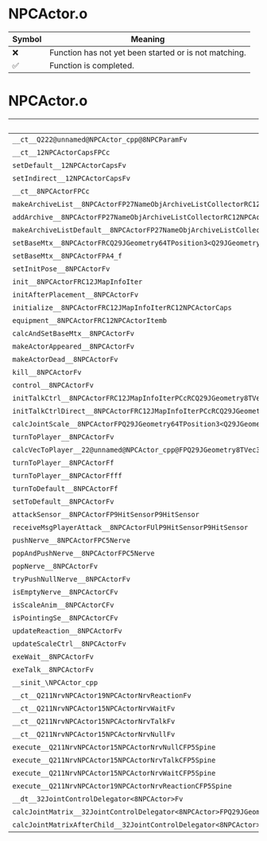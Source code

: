 # NPCActor.o
| Symbol | Meaning 
| ------------- | ------------- 
| :x: | Function has not yet been started or is not matching. 
| :white_check_mark: | Function is completed. 


# NPCActor.o
| Symbol | Decompiled? |
| ------------- | ------------- |
| `__ct__Q222@unnamed@NPCActor_cpp@8NPCParamFv` | :x: |
| `__ct__12NPCActorCapsFPCc` | :white_check_mark: |
| `setDefault__12NPCActorCapsFv` | :white_check_mark: |
| `setIndirect__12NPCActorCapsFv` | :white_check_mark: |
| `__ct__8NPCActorFPCc` | :x: |
| `makeArchiveList__8NPCActorFP27NameObjArchiveListCollectorRC12JMapInfoIter` | :white_check_mark: |
| `addArchive__8NPCActorFP27NameObjArchiveListCollectorRC12NPCActorItem` | :white_check_mark: |
| `makeArchiveListDefault__8NPCActorFP27NameObjArchiveListCollectorRC12JMapInfoIter` | :white_check_mark: |
| `setBaseMtx__8NPCActorFRCQ29JGeometry64TPosition3<Q29JGeometry38TMatrix34<Q29JGeometry13SMatrix34C<f>>>` | :x: |
| `setBaseMtx__8NPCActorFPA4_f` | :x: |
| `setInitPose__8NPCActorFv` | :white_check_mark: |
| `init__8NPCActorFRC12JMapInfoIter` | :white_check_mark: |
| `initAfterPlacement__8NPCActorFv` | :white_check_mark: |
| `initialize__8NPCActorFRC12JMapInfoIterRC12NPCActorCaps` | :x: |
| `equipment__8NPCActorFRC12NPCActorItemb` | :x: |
| `calcAndSetBaseMtx__8NPCActorFv` | :x: |
| `makeActorAppeared__8NPCActorFv` | :x: |
| `makeActorDead__8NPCActorFv` | :x: |
| `kill__8NPCActorFv` | :x: |
| `control__8NPCActorFv` | :x: |
| `initTalkCtrl__8NPCActorFRC12JMapInfoIterPCcRCQ29JGeometry8TVec3<f>PA4_f` | :x: |
| `initTalkCtrlDirect__8NPCActorFRC12JMapInfoIterPCcRCQ29JGeometry8TVec3<f>PA4_f` | :x: |
| `calcJointScale__8NPCActorFPQ29JGeometry64TPosition3<Q29JGeometry38TMatrix34<Q29JGeometry13SMatrix34C<f>>>RC19JointControllerInfo` | :x: |
| `turnToPlayer__8NPCActorFv` | :x: |
| `calcVecToPlayer__22@unnamed@NPCActor_cpp@FPQ29JGeometry8TVec3<f>PC9LiveActor` | :x: |
| `turnToPlayer__8NPCActorFf` | :x: |
| `turnToPlayer__8NPCActorFfff` | :x: |
| `turnToDefault__8NPCActorFf` | :x: |
| `setToDefault__8NPCActorFv` | :x: |
| `attackSensor__8NPCActorFP9HitSensorP9HitSensor` | :x: |
| `receiveMsgPlayerAttack__8NPCActorFUlP9HitSensorP9HitSensor` | :x: |
| `pushNerve__8NPCActorFPC5Nerve` | :x: |
| `popAndPushNerve__8NPCActorFPC5Nerve` | :x: |
| `popNerve__8NPCActorFv` | :x: |
| `tryPushNullNerve__8NPCActorFv` | :x: |
| `isEmptyNerve__8NPCActorCFv` | :x: |
| `isScaleAnim__8NPCActorCFv` | :x: |
| `isPointingSe__8NPCActorCFv` | :x: |
| `updateReaction__8NPCActorFv` | :x: |
| `updateScaleCtrl__8NPCActorFv` | :x: |
| `exeWait__8NPCActorFv` | :x: |
| `exeTalk__8NPCActorFv` | :x: |
| `__sinit_\NPCActor_cpp` | :x: |
| `__ct__Q211NrvNPCActor19NPCActorNrvReactionFv` | :x: |
| `__ct__Q211NrvNPCActor15NPCActorNrvWaitFv` | :x: |
| `__ct__Q211NrvNPCActor15NPCActorNrvTalkFv` | :x: |
| `__ct__Q211NrvNPCActor15NPCActorNrvNullFv` | :x: |
| `execute__Q211NrvNPCActor15NPCActorNrvNullCFP5Spine` | :x: |
| `execute__Q211NrvNPCActor15NPCActorNrvTalkCFP5Spine` | :x: |
| `execute__Q211NrvNPCActor15NPCActorNrvWaitCFP5Spine` | :x: |
| `execute__Q211NrvNPCActor19NPCActorNrvReactionCFP5Spine` | :x: |
| `__dt__32JointControlDelegator<8NPCActor>Fv` | :x: |
| `calcJointMatrix__32JointControlDelegator<8NPCActor>FPQ29JGeometry64TPosition3<Q29JGeometry38TMatrix34<Q29JGeometry13SMatrix34C<f>>>RC19JointControllerInfo` | :x: |
| `calcJointMatrixAfterChild__32JointControlDelegator<8NPCActor>FPQ29JGeometry64TPosition3<Q29JGeometry38TMatrix34<Q29JGeometry13SMatrix34C<f>>>RC19JointControllerInfo` | :x: |
